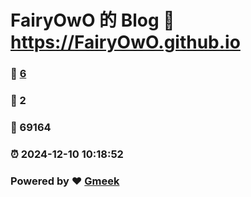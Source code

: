 # FairyOwO 的 Blog :link: https://FairyOwO.github.io 
### :page_facing_up: [6](https://FairyOwO.github.io/tag.html) 
### :speech_balloon: 2 
### :hibiscus: 69164 
### :alarm_clock: 2024-12-10 10:18:52 
### Powered by :heart: [Gmeek](https://github.com/Meekdai/Gmeek)
